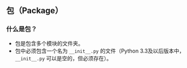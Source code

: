 ## 包（Package）

### 什么是包？

- 包是包含多个模块的文件夹。
- 包中必须包含一个名为 `__init__.py` 的文件（Python 3.3及以后版本中，`__init__.py` 可以是空的，但必须存在）。